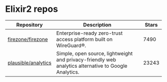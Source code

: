 # Elixir2 repos

| Repository                                                    | Description                                                                                          | Stars |
| ------------------------------------------------------------- | ---------------------------------------------------------------------------------------------------- | ----- |
| [firezone/firezone](https://github.com/firezone/firezone)     | Enterprise-ready zero-trust access platform built on WireGuard®.                                     | 7490  |
| [plausible/analytics](https://github.com/plausible/analytics) | Simple, open source, lightweight and privacy-friendly web analytics alternative to Google Analytics. | 23243 |
